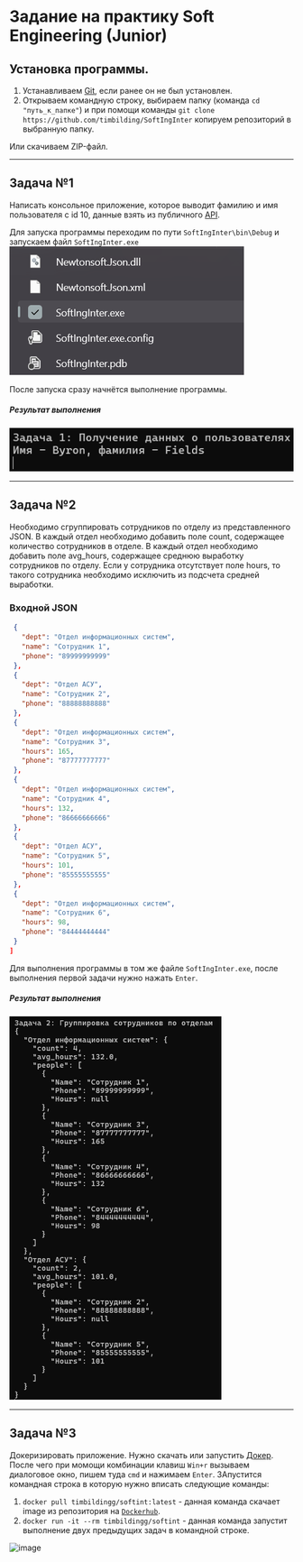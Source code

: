 # Задание на практику Soft Engineering (Junior)
## Установка программы.
1. Устанавливаем [Git](https://git-scm.com/), если ранее он не был установлен.
2. Открываем командную строку, выбираем папку (команда `cd "путь_к_папке"`) и при помощи команды `git clone https://github.com/timbilding/SoftIngInter` копируем репозиторий в выбранную папку.
   
Или скачиваем ZIP-файл.

---
## Задача №1
Написать консольное приложение, которое выводит фамилию и имя пользователя с id 10, данные взять из публичного [API](https://reqres.in).

Для запуска программы переходим по пути `SoftIngInter\bin\Debug` и запускаем файл `SoftIngInter.exe`
![Запуск](image/image.png)

После запуска сразу начнётся выполнение программы.
##### Результат выполнения
![alt text](image/image-1.png)

---
## Задача №2
Необходимо сгруппировать сотрудников по отделу из представленного JSON. В каждый отдел необходимо добавить поле count, содержащее количество сотрудников в отделе. В каждый отдел необходимо добавить поле avg_hours, содержащее среднюю выработку сотрудников по отделу. Если у сотрудника отсутствует поле hours, то такого сотрудника необходимо исключить из подсчета средней выработки. 
 
 ### Входной JSON
 ```json [
  {
    "dept": "Отдел информационных систем",
    "name": "Сотрудник 1",
    "phone": "89999999999"
  },
  {
    "dept": "Отдел АСУ",
    "name": "Сотрудник 2",
    "phone": "88888888888"
  },
  {
    "dept": "Отдел информационных систем",
    "name": "Сотрудник 3",
    "hours": 165,
    "phone": "87777777777"
  },
  {
    "dept": "Отдел информационных систем",
    "name": "Сотрудник 4",
    "hours": 132,
    "phone": "86666666666"
  },
  {
    "dept": "Отдел АСУ",
    "name": "Сотрудник 5",
    "hours": 101,
    "phone": "85555555555"
  },
  {
    "dept": "Отдел информационных систем",
    "name": "Сотрудник 6",
    "hours": 98,
    "phone": "84444444444"
  }
]
```
Для выполнения программы в том же файле `SoftIngInter.exe`, после выполнения первой задачи нужно нажать `Enter`. 
##### Результат выполнения
![Результат2](image/image-2.png)

---
## Задача №3
Докеризировать приложение.
Нужно скачать или запустить [Докер](https://www.docker.com/products/docker-desktop/). После чего при момощи комбинации клавиш `Win+r` вызываем диалоговое окно, пишем туда `cmd` и нажимаем `Enter`. ЗАпустится командная строка в которую нужно вписать следующие команды:
   1. `docker pull timbildingg/softint:latest` - данная команда скачает image из репозитория на [`Dockerhub`](https://hub.docker.com/).
   2. `docker run -it --rm timbildingg/softint` - данная команда запустит выполнение двух предыдущих задач в командной строке.
   
![image](https://github.com/timbilding/SoftIngInter/assets/144000698/8637d27a-b5c2-44ec-8e58-49174e21740f)
